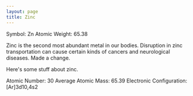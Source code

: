 ```yaml
---
layout: page
title: Zinc
---
```


Symbol: Zn
Atomic Weight: 65.38

Zinc is the second most abundant metal in our bodies. Disruption in zinc transportation can cause certain kinds of cancers and neurological diseases.
Made a change.

Here's some stuff about zinc.

Atomic Number: 30
Average Atomic Mass: 65.39
Electronic Configuration:  [Ar]3d10,4s2
